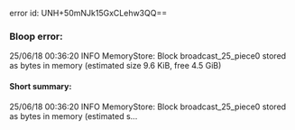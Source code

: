 error id: UNH+50mNJk15GxCLehw3QQ==
### Bloop error:

25/06/18 00:36:20 INFO MemoryStore: Block broadcast_25_piece0 stored as bytes in memory (estimated size 9.6 KiB, free 4.5 GiB)
#### Short summary: 

25/06/18 00:36:20 INFO MemoryStore: Block broadcast_25_piece0 stored as bytes in memory (estimated s...